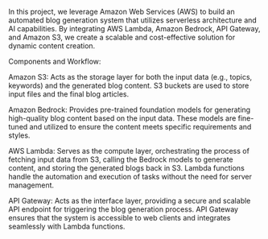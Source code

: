 In this project, we leverage Amazon Web Services (AWS) to build an automated blog generation system that utilizes serverless architecture and AI capabilities. By integrating AWS Lambda, Amazon Bedrock, API Gateway, and Amazon S3, we create a scalable and cost-effective solution for dynamic content creation.

Components and Workflow:

Amazon S3: Acts as the storage layer for both the input data (e.g., topics, keywords) and the generated blog content. S3 buckets are used to store input files and the final blog articles.

Amazon Bedrock: Provides pre-trained foundation models for generating high-quality blog content based on the input data. These models are fine-tuned and utilized to ensure the content meets specific requirements and styles.

AWS Lambda: Serves as the compute layer, orchestrating the process of fetching input data from S3, calling the Bedrock models to generate content, and storing the generated blogs back in S3. Lambda functions handle the automation and execution of tasks without the need for server management.

API Gateway: Acts as the interface layer, providing a secure and scalable API endpoint for triggering the blog generation process. API Gateway ensures that the system is accessible to web clients and integrates seamlessly with Lambda functions.
